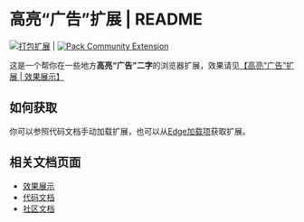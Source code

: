 # 高亮“广告”扩展 | README

[![打包扩展](https://github.com/DuckDuckStudio/highlight-ad-extension/actions/workflows/package-extension.yml/badge.svg)](https://github.com/DuckDuckStudio/highlight-ad-extension/actions/workflows/package-extension.yml) | [![Pack Community Extension](https://github.com/DuckDuckStudio/highlight-ad-extension/actions/workflows/package-community-extension.yml/badge.svg)](https://github.com/DuckDuckStudio/highlight-ad-extension/actions/workflows/package-community-extension.yml)  

这是一个帮你在一些地方**高亮“广告”二字**的浏览器扩展，效果请见[【高亮“广告”扩展 | 效果展示】](https://duckduckstudio.github.io/highlight-ad-extension/#/effect)

## 如何获取
你可以参照代码文档手动加载扩展，也可以从[Edge加载项](https://microsoftedge.microsoft.com/addons/detail/%E9%AB%98%E4%BA%AE%E2%80%9C%E5%B9%BF%E5%91%8A%E2%80%9D/ogpplfibejcooaoooohiphklgfoabhie)获取扩展。  

## 相关文档页面
- [效果展示](https://duckduckstudio.github.io/highlight-ad-extension/#/effect)
- [代码文档](https://duckduckstudio.github.io/highlight-ad-extension/#/code)
- [社区文档](https://duckduckstudio.github.io/highlight-ad-extension/#/community)
